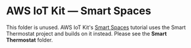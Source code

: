# AWS IoT Kit — Smart Spaces

This folder is unused. AWS IoT Kit's [Smart Spaces](https://aws-iot-kit-docs.m5stack.com/en/smart-spaces/) tutorial uses the Smart Thermostat project and builds on it instead. Please see the **Smart Thermostat** folder.
